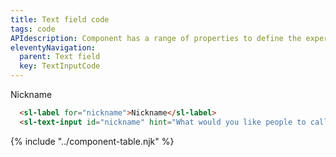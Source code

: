 ```yaml
---
title: Text field code
tags: code
APIdescription: Component has a range of properties to define the experience in different use cases.
eleventyNavigation:
  parent: Text field
  key: TextInputCode
---
```

<section class="no-heading">

<div class="ds-example">
<form>
  <sl-label for="nickname">Nickname</sl-label>
  <sl-text-input
    id="nickname"
    hint="What would you like people to call you?"
  ></sl-text-input>
  </form>
</div>

<div class="ds-code">

  ```html
    <sl-label for="nickname">Nickname</sl-label>
    <sl-text-input id="nickname" hint="What would you like people to call you?"></sl-text-input>
  ```

</div>

</section>

{% include "../component-table.njk" %}

